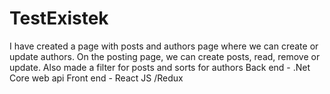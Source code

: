 # TestExistek
I have created a page with posts and authors page where we can create or update authors.
On the posting page, we can create posts, read, remove or update.
Also made a filter for posts and sorts for authors
Back end - .Net Core web api
Front end - React JS /Redux 
